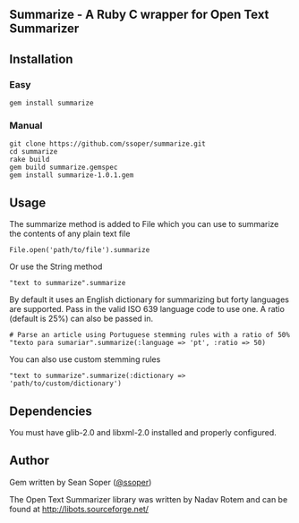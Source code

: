 ## Summarize - A Ruby C wrapper for Open Text Summarizer

## Installation

### Easy

    gem install summarize

### Manual

    git clone https://github.com/ssoper/summarize.git
    cd summarize
    rake build
    gem build summarize.gemspec
    gem install summarize-1.0.1.gem

## Usage

The summarize method is added to File which you can use to summarize the contents of any plain text file

    File.open('path/to/file').summarize
    
Or use the String method

    "text to summarize".summarize

By default it uses an English dictionary for summarizing but forty languages are supported. Pass in the valid ISO 639 language code to use one. A ratio (default is 25%) can also be passed in.

    # Parse an article using Portuguese stemming rules with a ratio of 50%
    "texto para sumariar".summarize(:language => 'pt', :ratio => 50)

You can also use custom stemming rules

    "text to summarize".summarize(:dictionary => 'path/to/custom/dictionary')

## Dependencies

You must have glib-2.0 and libxml-2.0 installed and properly configured.
    
## Author

Gem written by Sean Soper ([@ssoper](http://twitter.com/ssoper))

The Open Text Summarizer library was written by Nadav Rotem and can be found at <http://libots.sourceforge.net/>
